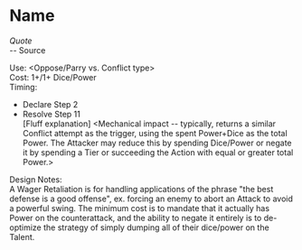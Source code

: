 # Name

*Quote*  
-- Source

Use: <Oppose/Parry vs. Conflict type>  
Cost: 1+/1+ Dice/Power  
Timing:  
* Declare Step 2
* Resolve Step 11  
[Fluff explanation] <Mechanical impact -- typically, returns a similar Conflict attempt as the trigger, using the spent Power+Dice as the total Power. The Attacker may reduce this by spending Dice/Power or negate it by spending a Tier or succeeding the Action with equal or greater total Power.>  

Design Notes:  
A Wager Retaliation is for handling applications of the phrase "the best defense is a good offense", ex. forcing an enemy to abort an Attack to avoid a powerful swing. The minimum cost is to mandate that it actually has Power on the counterattack, and the ability to negate it entirely is to de-optimize the strategy of simply dumping all of their dice/power on the Talent.